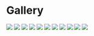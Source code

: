 # Gallery

<img src="https://github.com/StefanPeev/Perun/blob/master/images/spcimen-univers_49925343273_o.jpg" />

<img src="https://github.com/StefanPeev/Perun/blob/master/images/spcimen-univers_49925343968_o.jpg" />

<img src="https://github.com/StefanPeev/Perun/blob/master/images/spcimen-univers_49925343968_o.jpg" />

<img src="https://github.com/StefanPeev/Perun/blob/master/images/spcimen-univers_49925343968_o.jpg" />

<img src="https://github.com/StefanPeev/Perun/blob/master/images/spcimen-univers_49925343968_o.jpg" />

<img src="https://github.com/StefanPeev/Perun/blob/master/images/spcimen-univers_49925343968_o.jpg" />

<img src="https://github.com/StefanPeev/Perun/blob/master/images/spcimen-univers_49925343968_o.jpg" />

<img src="https://github.com/StefanPeev/Perun/blob/master/images/spcimen-univers_49925343968_o.jpg" />

<img src="https://github.com/StefanPeev/Perun/blob/master/images/spcimen-univers_49925343968_o.jpg" />

<img src="https://github.com/StefanPeev/Perun/blob/master/images/spcimen-univers_49925343968_o.jpg" />

<img src="https://github.com/StefanPeev/Perun/blob/master/images/spcimen-univers_49925343968_o.jpg" />

